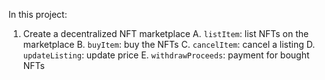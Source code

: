 In this project:

1. Create a decentralized NFT marketplace
    A. `listItem`: list NFTs on the marketplace
    B. `buyItem`: buy the NFTs
    C. `cancelItem`: cancel a listing
    D. `updateListing`: update price
    E. `withdrawProceeds`: payment for bought NFTs